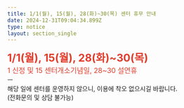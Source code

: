 ```yaml
---
title: 1/1(월), 15(월), 28(화)~30(목) 센터 휴무 안내
date: 2024-12-31T09:04:34.899Z
type: notice
layout: section_single
---
```

<p><span style="font-size: 18pt;"><strong><span style="color: #e03e2d;">1/1(월), 15(월), 28(화)~30(목)</span></strong></span><br /><span style="font-size: 12pt;"><span style="color: #e03e2d;">1 신정 및 15 센터개소기념일, 28~30 설연휴</span></span><br />ㅡ<br />해당 일에 센터를 운영하지 않으니, 이용에 착오 없으시길 바랍니다.<br />(전화문의 및 상담 불가능)</p>
<p>&nbsp;</p>